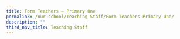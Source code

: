```yaml
---
title: Form Teachers – Primary One
permalink: /our-school/Teaching-Staff/Form-Teachers-Primary-One/
description: ""
third_nav_title: Teaching Staff
---
```

